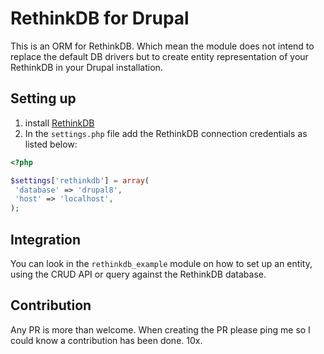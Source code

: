 # RethinkDB for Drupal

This is an ORM for RethinkDB. Which mean the module does not intend to replace
the default DB drivers but to create entity representation of your RethinkDB in
your Drupal installation.

## Setting up
1. install [RethinkDB](http://rethinkdb.com/docs/install)
2. In the `settings.php` file add the RethinkDB connection credentials as listed
below:
```php
<?php

$settings['rethinkdb'] = array(
 'database' => 'drupal8',
 'host' => 'localhost',
);

```

## Integration
You can look in the `rethinkdb_example` module on how to set up an entity,
using the CRUD API or query against the RethinkDB database.

## Contribution
Any PR is more than welcome. When creating the PR please ping me so I could know
a contribution has been done. 10x.
